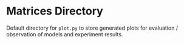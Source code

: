 # Matrices Directory

Default directory for `plot.py` to store generated plots for evaluation / observation of models and experiment results.

